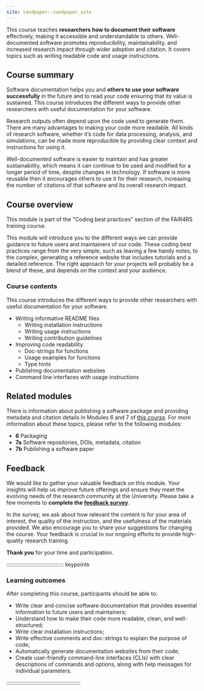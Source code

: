 ```yaml
---
site: sandpaper::sandpaper_site
---
```


This course teaches **researchers how to document their software** effectively, making it accessible and understandable to others.
Well-documented software promotes reproducibility, maintainability, and increased research impact through wider adoption and citation.
It covers topics such as writing readable code and usage instructions.


## Course summary

Software documentation helps you and **others to use your software successfully** in the future and to read your code ensuring that its value is sustained. This course introduces the different ways to provide other researchers with useful documentation for your software.

Research outputs often depend upon the code used to generate them. There are many advantages to making your code more readable. All kinds of research software, whether it’s code for data processing, analysis, and simulations, can be made more reproducible by providing clear context and instructions for using it.

Well-documented software is easier to maintain and has greater sustainability, which means it can continue to be used and modified for a longer period of time, despite changes in technology. If software is more reusable then it encourages others to use it for their research, increasing the number of citations of that software and its overall research impact.

## Course overview

This module is part of the "Coding best practices" section of the FAIR4RS training course.

This module will introduce you to the different ways we can provide guidance to future users and maintainers of our code. These coding best practices range from the very simple, such as leaving a few handy notes, to the complex, generating a reference website that includes tutorials and a detailed reference. The right approach for your projects will probably be a blend of these, and depends on the context and your audience.

### Course contents

This course introduces the different ways to provide other researchers with useful documentation for your software.

- Writing informative README files
  * Writing installation instructions
  * Writing usage instructions
  * Writing contribution guidelines
- Improving code readability
  * Doc-strings for functions
  * Usage examples for functions
  * Type hints
- Publishing documentation websites
- Command line interfaces with usage instructions

## Related modules

There is information about publishing a software package and providing metadata and citation details in Modules 6 and 7 of [this course](https://github.com/FAIR2-for-research-software).
For more information about these topics, please refer to the following modules:

- **6** Packaging 
- **7a** Software repositories, DOIs, metadata, citation
- **7b** Publishing a software paper

## Feedback

We would like to gather your valuable feedback on this module. Your insights will help us improve future offerings and ensure they meet the evolving needs of the research community at the University. Please take a few moments to **complete the [feedback survey](https://forms.gle/Ap3YTFMnoj8xHn8J9)**.

In the survey, we ask about how relevant the content is for your area of interest, the quality of the instruction, and the usefulness of the materials provided. We also encourage you to share your suggestions for changing the course. Your feedback is crucial to our ongoing efforts to provide high-quality research training.

**Thank you** for your time and participation.

::::::::::::::::::::::::::::::::::::: keypoints 

### Learning outcomes

After completing this course, participants should be able to:

- Write clear and concise software documentation that provides essential information to future users and maintainers;
- Understand how to make their code more readable, clean, and well-structured;
- Write clear installation instructions;
- Write effective comments and doc-strings to explain the purpose of code;
- Automatically generate documentation websites from their code;
- Create user-friendly command-line interfaces (CLIs) with clear descriptions of commands and options, along with help messages for individual parameters.

::::::::::::::::::::::::::::::::::::::::::::::::

[workbench]: https://carpentries.github.io/sandpaper-docs
